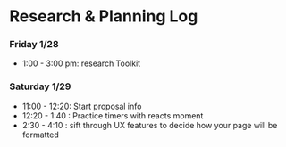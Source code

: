 # Research & Planning Log
### Friday 1/28
* 1:00 - 3:00 pm: research Toolkit 
### Saturday 1/29
* 11:00 - 12:20: Start proposal info
* 12:20 - 1:40 : Practice timers with reacts moment
* 2:30 - 4:10 : sift through UX features to decide how your page will be formatted